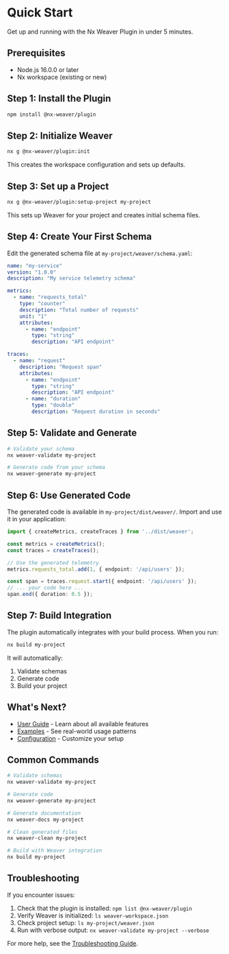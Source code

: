 # Quick Start

Get up and running with the Nx Weaver Plugin in under 5 minutes.

## Prerequisites

- Node.js 16.0.0 or later
- Nx workspace (existing or new)

## Step 1: Install the Plugin

```bash
npm install @nx-weaver/plugin
```

## Step 2: Initialize Weaver

```bash
nx g @nx-weaver/plugin:init
```

This creates the workspace configuration and sets up defaults.

## Step 3: Set up a Project

```bash
nx g @nx-weaver/plugin:setup-project my-project
```

This sets up Weaver for your project and creates initial schema files.

## Step 4: Create Your First Schema

Edit the generated schema file at `my-project/weaver/schema.yaml`:

```yaml
name: "my-service"
version: "1.0.0"
description: "My service telemetry schema"

metrics:
  - name: "requests_total"
    type: "counter"
    description: "Total number of requests"
    unit: "1"
    attributes:
      - name: "endpoint"
        type: "string"
        description: "API endpoint"

traces:
  - name: "request"
    description: "Request span"
    attributes:
      - name: "endpoint"
        type: "string"
        description: "API endpoint"
      - name: "duration"
        type: "double"
        description: "Request duration in seconds"
```

## Step 5: Validate and Generate

```bash
# Validate your schema
nx weaver-validate my-project

# Generate code from your schema
nx weaver-generate my-project
```

## Step 6: Use Generated Code

The generated code is available in `my-project/dist/weaver/`. Import and use it in your application:

```typescript
import { createMetrics, createTraces } from '../dist/weaver';

const metrics = createMetrics();
const traces = createTraces();

// Use the generated telemetry
metrics.requests_total.add(1, { endpoint: '/api/users' });

const span = traces.request.start({ endpoint: '/api/users' });
// ... your code here ...
span.end({ duration: 0.5 });
```

## Step 7: Build Integration

The plugin automatically integrates with your build process. When you run:

```bash
nx build my-project
```

It will automatically:
1. Validate schemas
2. Generate code
3. Build your project

## What's Next?

- [User Guide](../user-guide/) - Learn about all available features
- [Examples](../examples/) - See real-world usage patterns
- [Configuration](../user-guide/configuration.md) - Customize your setup

## Common Commands

```bash
# Validate schemas
nx weaver-validate my-project

# Generate code
nx weaver-generate my-project

# Generate documentation
nx weaver-docs my-project

# Clean generated files
nx weaver-clean my-project

# Build with Weaver integration
nx build my-project
```

## Troubleshooting

If you encounter issues:

1. Check that the plugin is installed: `npm list @nx-weaver/plugin`
2. Verify Weaver is initialized: `ls weaver-workspace.json`
3. Check project setup: `ls my-project/weaver.json`
4. Run with verbose output: `nx weaver-validate my-project --verbose`

For more help, see the [Troubleshooting Guide](../user-guide/troubleshooting.md). 